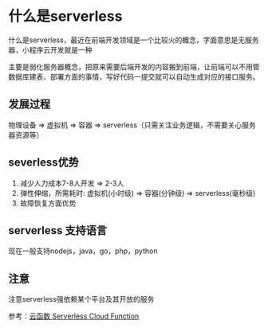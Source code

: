 
# 什么是serverless

什么是serverless，最近在前端开发领域是一个比较火的概念，字面意思是无服务器，小程序云开发就是一种

主要是弱化服务器概念，把原来需要后端开发的内容搬到前端，让前端可以不用管数据库建表、部署方面的事情，写好代码一提交就可以自动生成对应的接口服务。

## 发展过程
物理设备 => 虚拟机 => 容器 => serverless（只需关注业务逻辑，不需要关心服务器资源等）

## severless优势
1. 减少人力成本7-8人开发  => 2-3人
2. 弹性伸缩，所需耗时: 虚拟机(小时级) => 容器(分钟级) => serverless(毫秒级)
3. 故障恢复方面优势

## serverless 支持语言
现在一般支持nodejs，java，go，php，python

## 注意
注意serverless强依赖某个平台及其开放的服务


参考：[云函数 Serverless Cloud Function](https://cloud.tencent.com/product/scf)
